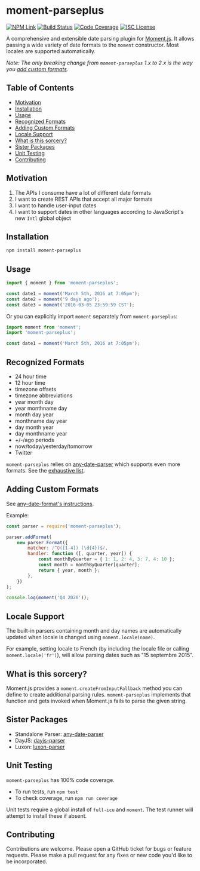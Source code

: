 # moment-parseplus

[![NPM Link](https://img.shields.io/npm/v/moment-parseplus?v=2.0.2)](https://npm.com/package/moment-parseplus)
[![Build Status](https://ci.appveyor.com/api/projects/status/github/kensnyder/moment-parseplus?branch=master&svg=true&v=2.0.2)](https://ci.appveyor.com/project/kensnyder/moment-parseplus)
[![Code Coverage](https://codecov.io/gh/kensnyder/moment-parseplus/branch/master/graph/badge.svg?v=2.0.2)](https://codecov.io/gh/kensnyder/moment-parseplus)
[![ISC License](https://img.shields.io/npm/l/moment-parseplus.svg?v=2.0.2)](https://opensource.org/licenses/ISC)

A comprehensive and extensible date parsing plugin for
[Moment.js](http://momentjs.com). It allows passing a wide variety of date
formats to the `moment` constructor. Most locales are supported automatically.

_Note: The only breaking change from `moment-parseplus` 1.x to 2.x is the way
you [add custom formats](#adding-custom-formats)._

## Table of Contents

- [Motivation](#motivation)
- [Installation](#installation)
- [Usage](#usage)
- [Recognized Formats](#recognized-formats)
- [Adding Custom Formats](#adding-custom-formats)
- [Locale Support](#locale-support)
- [What is this sorcery?](#what-is-this-sorcery)
- [Sister Packages](#sister-packages)
- [Unit Testing](#unit-testing)
- [Contributing](#contributing)

## Motivation

1. The APIs I consume have a lot of different date formats
1. I want to create REST APIs that accept all major formats
1. I want to handle user-input dates
1. I want to support dates in other languages according to JavaScript's new
   `Intl` global object

## Installation

```bash
npm install moment-parseplus
```

## Usage

```js
import { moment } from 'moment-parseplus';

const date1 = moment('March 5th, 2016 at 7:05pm');
const date2 = moment('9 days ago');
const date3 = moment('2016-03-05 23:59:59 CST');
```

Or you can explicitly import `moment` separately from `moment-parseplus`:

```js
import moment from 'moment';
import 'moment-parseplus';

const date1 = moment('March 5th, 2016 at 7:05pm');
```

## Recognized Formats

- 24 hour time
- 12 hour time
- timezone offsets
- timezone abbreviations
- year month day
- year monthname day
- month day year
- monthname day year
- day month year
- day monthname year
- +/-/ago periods
- now/today/yesterday/tomorrow
- Twitter

`moment-parseplus` relies on
[any-date-parser](https://www.npmjs.com/package/any-date-parser) which supports
even more formats. See the
[exhaustive list](https://www.npmjs.com/package/any-date-parser#exhaustive-list-of-date-formats).

## Adding Custom Formats

See
[any-date-format's instructions](https://www.npmjs.com/package/any-date-parser#adding-custom-formats).

Example:

```js
const parser = require('moment-parseplus');

parser.addFormat(
	new parser.Format({
		matcher: /^Q([1-4]) (\d{4})$/,
		handler: function ([, quarter, year]) {
			const monthByQuarter = { 1: 1, 2: 4, 3: 7, 4: 10 };
			const month = monthByQuarter[quarter];
			return { year, month };
		},
	})
);

console.log(moment('Q4 2020'));
```

## Locale Support

The built-in parsers containing month and day names are automatically updated
when locale is changed using `moment.locale(name)`.

For example, setting locale to French (by including the locale file or calling
`moment.locale('fr')`), will allow parsing dates such as "15 septembre 2015".

## What is this sorcery?

Moment.js provides a `moment.createFromInputFallback` method you can define to
create additional parsing rules. `moment-parseplus` implements that function and
gets invoked when Moment.js fails to parse the given string.

## Sister Packages

- Standalone Parser:
  [any-date-parser](http://npmjs.com/packages/any-date-parser)
- DayJS: [dayjs-parser](http://npmjs.com/package/dayjs-parser)
- Luxon: [luxon-parser](http://npmjs.com/package/luxon-parser)

## Unit Testing

`moment-parseplus` has 100% code coverage.

- To run tests, run `npm test`
- To check coverage, run `npm run coverage`

Unit tests require a global install of `full-icu` and `moment`. The test runner
will attempt to install these if absent.

## Contributing

Contributions are welcome. Please open a GitHub ticket for bugs or feature
requests. Please make a pull request for any fixes or new code you'd like to be
incorporated.
